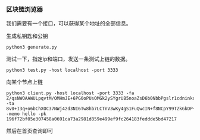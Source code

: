 ### 区块链浏览器


我们需要有一个接口，可以获得某个地址的全部信息。



生成私钥匙和公钥

```
python3 generate.py
```

测试一下，指定ip和端口，发送一条测试上链的数据。

```
python3 test.py -host localhost -port 3333
```


向某个节点上链

```
python3 client.py -host localhost -port 3333 -fa Z/qsNWOAAWULpqvtM/OMHmJE+6PG0oPUsOMGk2ySYgrUB5noaZsD6b0NbbPgslr1cdninkqYKcJ+sx74/Mhn2A== -ta 8v0+I3q+o6bChXOC37NWj4zd3NI6Tw8hb7LCTnV3wKy4gS1FuQwcIN+f8NCpY99TZkGkOP+GnmVwZ3a3zTeWRA== -memo hello -pk 196f72bf05e307458a0691ca73a2981d859e499ef9fc264183feddde5bd47217
```

然后在首页查询即可
